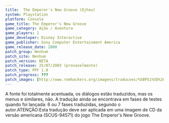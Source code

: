 ```yaml
---
title:  The Emperor's New Groove (Djhou)
system: Playstation
platform: Console
game_title: The Emperor's New Groove
game_category: Ação / Aventura
game_players: 1
game_developer: Disney Interactive
game_publisher: Sony Computer Entertainment America
game_release_date: 2000
patch_group: Nenhum
patch_site: Nenhum
patch_version: BETA
patch_release: 25/07/2003 (provavelmente)
patch_type: PPF 1.0
patch_progress: ???
patch_images: [http://www.romhackers.org/imagens/traducoes/%5BPS1%5D%20The%20Emperor's%20New%20Groove%20-%20Djhou%20-%201.jpg,http://www.romhackers.org/imagens/traducoes/%5BPS1%5D%20The%20Emperor's%20New%20Groove%20-%20Djhou%20-%202.jpg,http://www.romhackers.org/imagens/traducoes/%5BPS1%5D%20The%20Emperor's%20New%20Groove%20-%20Djhou%20-%203.jpg]
---
```

A fonte foi totalmente acentuada, os diálogos estão traduzidos, mas os menus e similares, não. A tradução ainda se encontrava em fases de testes quando foi lançada: 6 ou 7 fases traduzidas, segundo o autor.ATENÇÃO:Esta tradução deve ser aplicada em uma imagem de CD da versão americana (SCUS-94571) do jogo The Emperor's New Groove.